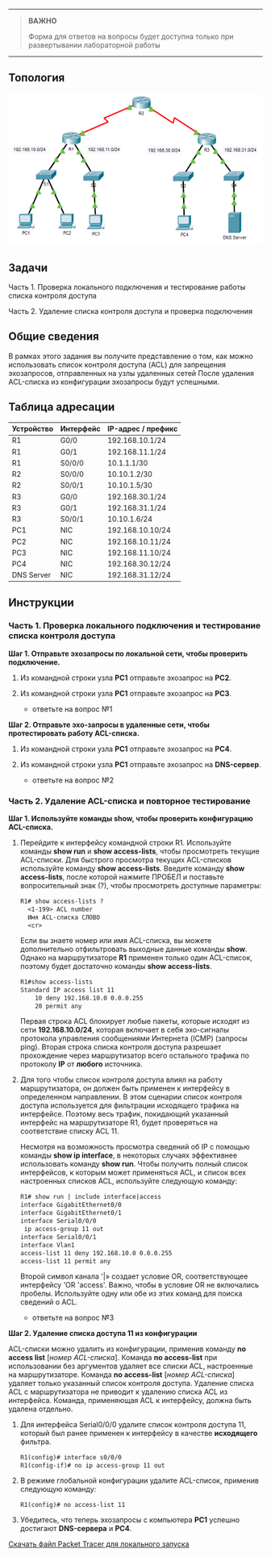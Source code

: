 
---

> **ВАЖНО**
> 
> Форма для ответов на вопросы будет доступна только при развертывании лабораторной работы 

---

## Топология

![](./assets/topology.png)

## Задачи

Часть 1. Проверка локального подключения и тестирование работы списка контроля доступа

Часть 2. Удаление списка контроля доступа и проверка подключения

## Общие сведения

В рамках этого задания вы получите представление о том, как можно использовать список контроля доступа (ACL) для запрещения эхозапросов, отправленных на узлы удаленных сетей После удаления ACL-списка из конфигурации эхозапросы будут успешными.

## Таблица адресации

| Устройство | Интерфейс | IP-адрес / префикс |
|------------|-----------|--------------------|
| R1         | G0/0      | 192.168.10.1/24    |
| R1         | G0/1      | 192.168.11.1/24    |
| R1         | S0/0/0    | 10.1.1.1/30        |
| R2         | S0/0/0    | 10.10.1.2/30       |
| R2         | S0/0/1    | 10.10.1.5/30       |
| R3         | G0/0      | 192.168.30.1/24    |
| R3         | G0/1      | 192.168.31.1/24    |
| R3         | S0/0/1    | 10.10.1.6/24       |
| PC1        | NIC       | 192.168.10.10/24   |
| PC2        | NIC       | 192.168.10.11/24   |
| PC3        | NIC       | 192.168.11.10/24   |
| PC4        | NIC       | 192.168.30.12/24   |
| DNS Server | NIC       | 192.168.31.12/24   |

## Инструкции

### Часть 1. Проверка локального подключения и тестирование списка контроля доступа

**Шаг 1. Отправьте эхозапросы по локальной сети, чтобы проверить подключение.**

1.  Из командной строки узла **PC1** отправьте эхозапрос на **PC2**.

2.  Из командной строки узла **PC1** отправьте эхозапрос на **PC3**.

    - ответьте на вопрос №1

**Шаг 2. Отправьте эхо-запросы в удаленные сети, чтобы протестировать работу ACL-списка.**

1.  Из командной строки узла **PC1** отправьте эхозапрос на **PC4**.

2.  Из командной строки узла **PC1** отправьте эхозапрос на **DNS-сервер**.

    - ответьте на вопрос №2

### Часть 2. Удаление ACL-списка и повторное тестирование

**Шаг 1. Используйте команды show, чтобы проверить конфигурацию ACL-списка.**

1.  Перейдите к интерфейсу командной строки R1. Используйте команды **show run** и **show access-lists**, чтобы просмотреть текущие ACL-списки. Для быстрого просмотра текущих ACL-списков используйте команду **show access-lists**. Введите команду **show access-lists**, после которой нажмите ПРОБЕЛ и поставьте вопросительный знак (?), чтобы просмотреть доступные параметры:

    ```
    R1# show access-lists ?
      <1-199> ACL number
      Имя ACL-списка СЛОВО
      <cr>
    ```

    Если вы знаете номер или имя ACL-списка, вы можете дополнительно отфильтровать выходные данные команды **show**. Однако на маршрутизаторе **R1** применен только один ACL-список, поэтому будет достаточно команды **show access-lists**.

    ```
    R1#show access-lists
    Standard IP access list 11
        10 deny 192.168.10.0 0.0.0.255
        20 permit any
    ```

    Первая строка ACL блокирует любые пакеты, которые исходят из сети **192.168.10.0/24**, которая включает в себя эхо-сигналы протокола управления сообщениями Интернета (ICMP) (запросы ping). Вторая строка списка контроля доступа разрешает прохождение через маршрутизатор всего остального трафика по протоколу **IP** от **любого** источника.

2.  Для того чтобы список контроля доступа влиял на работу маршрутизатора, он должен быть применен к интерфейсу в определенном направлении. В этом сценарии список контроля доступа используется для фильтрации исходящего трафика на интерфейсе. Поэтому весь трафик, покидающий указанный интерфейс на маршрутизаторе R1, будет проверяться на соответствие списку ACL 11.

    Несмотря на возможность просмотра сведений об IP с помощью команды **show ip interface**, в некоторых случаях эффективнее использовать команду **show run**. Чтобы получить полный список интерфейсов, к которым может применяться ACL, и список всех настроенных списков ACL, используйте следующую команду:

    ```
    R1# show run | include interface|access
    interface GigabitEthernet0/0
    interface GigabitEthernet0/1
    interface Serial0/0/0
     ip access-group 11 out
    interface Serial0/0/1
    interface Vlan1
    access-list 11 deny 192.168.10.0 0.0.0.255
    access-list 11 permit any
    ```

    Второй символ канала '\|» создает условие OR, соответствующее интерфейсу 'OR 'access'. Важно, чтобы в условие OR не включались пробелы. Используйте одну или обе из этих команд для поиска сведений о ACL.

    - ответьте на вопрос №3

**Шаг 2. Удаление списка доступа 11 из конфигурации**

ACL-списки можно удалить из конфигурации, применив команду **no access list** \[*номер ACL-списка*\]. Команда **no access-list** при использовании без аргументов удаляет все списки ACL, настроенные на маршрутизаторе. Команда **no access-list** \[*номер ACL-списка*\] удаляет только указанный список контроля доступа. Удаление списка ACL с маршрутизатора не приводит к удалению списка ACL из интерфейса. Команда, применяющая ACL к интерфейсу, должна быть удалена отдельно.

1.  Для интерфейса Serial0/0/0 удалите список контроля доступа 11, который был ранее применен к интерфейсу в качестве **исходящего** фильтра.

    ```
    R1(config)# interface s0/0/0
    R1(config-if)# no ip access-group 11 out
    ```

2.  В режиме глобальной конфигурации удалите ACL-список, применив следующую команду:

    ```
    R1(config)# no access-list 11
    ```

3.  Убедитесь, что теперь эхозапросы с компьютера **PC1** успешно достигают **DNS-сервера** и **PC4**.

[Скачать файл Packet Tracer для локального запуска](./assets/4.1.4-lab.pka)
